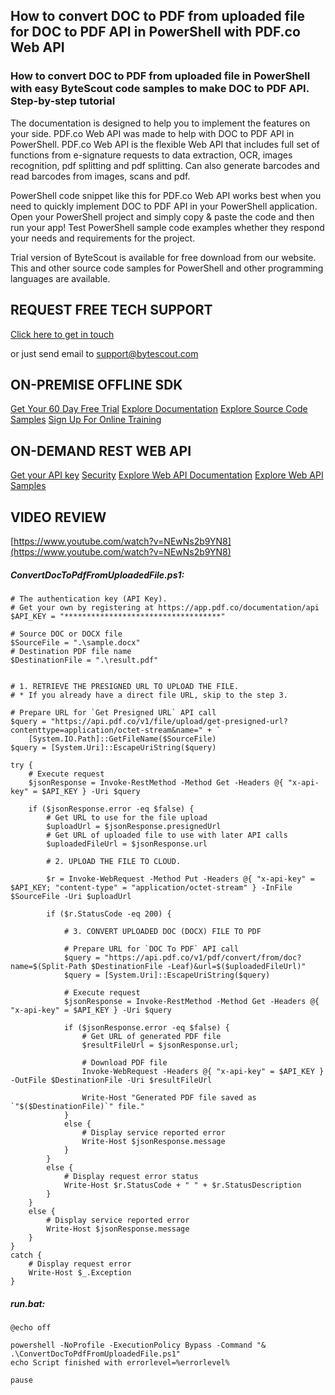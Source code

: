 ## How to convert DOC to PDF from uploaded file for DOC to PDF API in PowerShell with PDF.co Web API

### How to convert DOC to PDF from uploaded file in PowerShell with easy ByteScout code samples to make DOC to PDF API. Step-by-step tutorial

The documentation is designed to help you to implement the features on your side. PDF.co Web API was made to help with DOC to PDF API in PowerShell. PDF.co Web API is the flexible Web API that includes full set of functions from e-signature requests to data extraction, OCR, images recognition, pdf splitting and pdf splitting. Can also generate barcodes and read barcodes from images, scans and pdf.

PowerShell code snippet like this for PDF.co Web API works best when you need to quickly implement DOC to PDF API in your PowerShell application. Open your PowerShell project and simply copy & paste the code and then run your app! Test PowerShell sample code examples whether they respond your needs and requirements for the project.

Trial version of ByteScout is available for free download from our website. This and other source code samples for PowerShell and other programming languages are available.

## REQUEST FREE TECH SUPPORT

[Click here to get in touch](https://bytescout.zendesk.com/hc/en-us/requests/new?subject=PDF.co%20Web%20API%20Question)

or just send email to [support@bytescout.com](mailto:support@bytescout.com?subject=PDF.co%20Web%20API%20Question) 

## ON-PREMISE OFFLINE SDK 

[Get Your 60 Day Free Trial](https://bytescout.com/download/web-installer?utm_source=github-readme)
[Explore Documentation](https://bytescout.com/documentation/index.html?utm_source=github-readme)
[Explore Source Code Samples](https://github.com/bytescout/ByteScout-SDK-SourceCode/)
[Sign Up For Online Training](https://academy.bytescout.com/)


## ON-DEMAND REST WEB API

[Get your API key](https://app.pdf.co/signup?utm_source=github-readme)
[Security](https://pdf.co/security)
[Explore Web API Documentation](https://apidocs.pdf.co?utm_source=github-readme)
[Explore Web API Samples](https://github.com/bytescout/ByteScout-SDK-SourceCode/tree/master/PDF.co%20Web%20API)

## VIDEO REVIEW

[https://www.youtube.com/watch?v=NEwNs2b9YN8](https://www.youtube.com/watch?v=NEwNs2b9YN8)




<!-- code block begin -->

##### **ConvertDocToPdfFromUploadedFile.ps1:**
    
```
# The authentication key (API Key).
# Get your own by registering at https://app.pdf.co/documentation/api
$API_KEY = "***********************************"

# Source DOC or DOCX file
$SourceFile = ".\sample.docx"
# Destination PDF file name
$DestinationFile = ".\result.pdf"


# 1. RETRIEVE THE PRESIGNED URL TO UPLOAD THE FILE.
# * If you already have a direct file URL, skip to the step 3.

# Prepare URL for `Get Presigned URL` API call
$query = "https://api.pdf.co/v1/file/upload/get-presigned-url?contenttype=application/octet-stream&name=" + `
    [System.IO.Path]::GetFileName($SourceFile)
$query = [System.Uri]::EscapeUriString($query)

try {
    # Execute request
    $jsonResponse = Invoke-RestMethod -Method Get -Headers @{ "x-api-key" = $API_KEY } -Uri $query
    
    if ($jsonResponse.error -eq $false) {
        # Get URL to use for the file upload 
        $uploadUrl = $jsonResponse.presignedUrl
        # Get URL of uploaded file to use with later API calls
        $uploadedFileUrl = $jsonResponse.url

        # 2. UPLOAD THE FILE TO CLOUD.

        $r = Invoke-WebRequest -Method Put -Headers @{ "x-api-key" = $API_KEY; "content-type" = "application/octet-stream" } -InFile $SourceFile -Uri $uploadUrl
        
        if ($r.StatusCode -eq 200) {
            
            # 3. CONVERT UPLOADED DOC (DOCX) FILE TO PDF

            # Prepare URL for `DOC To PDF` API call
            $query = "https://api.pdf.co/v1/pdf/convert/from/doc?name=$(Split-Path $DestinationFile -Leaf)&url=$($uploadedFileUrl)"
            $query = [System.Uri]::EscapeUriString($query)

            # Execute request
            $jsonResponse = Invoke-RestMethod -Method Get -Headers @{ "x-api-key" = $API_KEY } -Uri $query

            if ($jsonResponse.error -eq $false) {
                # Get URL of generated PDF file
                $resultFileUrl = $jsonResponse.url;
                
                # Download PDF file
                Invoke-WebRequest -Headers @{ "x-api-key" = $API_KEY } -OutFile $DestinationFile -Uri $resultFileUrl

                Write-Host "Generated PDF file saved as `"$($DestinationFile)`" file."
            }
            else {
                # Display service reported error
                Write-Host $jsonResponse.message
            }
        }
        else {
            # Display request error status
            Write-Host $r.StatusCode + " " + $r.StatusDescription
        }
    }
    else {
        # Display service reported error
        Write-Host $jsonResponse.message
    }
}
catch {
    # Display request error
    Write-Host $_.Exception
}

```

<!-- code block end -->    

<!-- code block begin -->

##### **run.bat:**
    
```
@echo off

powershell -NoProfile -ExecutionPolicy Bypass -Command "& .\ConvertDocToPdfFromUploadedFile.ps1"
echo Script finished with errorlevel=%errorlevel%

pause
```

<!-- code block end -->